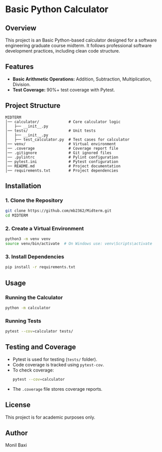 # Basic Python Calculator

## Overview
This project is an Basic Python-based calculator designed for a software engineering graduate course midterm. It follows professional software development practices, including clean code structure.

## Features
- **Basic Arithmetic Operations:** Addition, Subtraction, Multiplication, Division.
- **Test Coverage:** 90%+ test coverage with Pytest.

## Project Structure
```
MIDTERM
│── calculator/             # Core calculator logic
│   ├── __init__.py
│── tests/                  # Unit tests
│   ├── __init__.py
│   ├── test_calculator.py  # Test cases for calculator
│── venv/                   # Virtual environment
│── .coverage               # Coverage report file
│── .gitignore              # Git ignored files
│── .pylintrc               # Pylint configuration
│── pytest.ini              # Pytest configuration
│── README.md               # Project documentation
│── requirements.txt        # Project dependencies
```

## Installation

### 1. Clone the Repository
```sh
git clone https://github.com/mb2362/Midterm.git
cd MIDTERM
```

### 2. Create a Virtual Environment
```sh
python3 -m venv venv
source venv/bin/activate  # On Windows use: venv\Scripts\activate
```

### 3. Install Dependencies
```sh
pip install -r requirements.txt
```

## Usage
### Running the Calculator
```sh
python -m calculator
```

### Running Tests
```sh
pytest --cov=calculator tests/
```

## Testing and Coverage
- Pytest is used for testing (`tests/` folder).
- Code coverage is tracked using `pytest-cov`.
- To check coverage:
  ```sh
  pytest --cov=calculator
  ```
- The `.coverage` file stores coverage reports.

## License
This project is for academic purposes only.  

## Author
Monil Baxi
